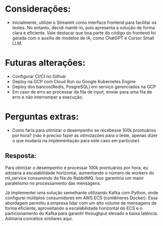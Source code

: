 # Considerações:
- Inicialmente, utilizei o Streamlit como interface frontend para facilitar os testes. No entanto, decidi mantê-lo, pois apresenta a solução de forma clara e eficiente. Vale destacar que boa parte do código do frontend foi gerada com o auxílio de modelos de IA, como ChatGPT e Cursor Small LLM.


# Futuras alterações:
- Configurar CI/CI no Github
- Deploy na GCP com Cloud Run ou Google Kubernetes Engine
- Deploy dos bancos(Redis, PosgreSQL) em serviço gerenciados na GCP
- Em caso de erro ao processar da fila de input, enviar para uma fila de erro e não interromper a execução.


# Perguntas extras:
- Como faria para otimizar o desempenho se recebesse 100k prontuários por hora? (não
é preciso fazer as otimizações para o teste, apenas dizer o que mudaria na
implementação para este caso em particular)

## Resposta:
Para otimizar o desempenho e processar 100k prontuários por hora, eu adotaria a escalabilidade horizontal, aumentando o número de workers do ml_service consumindo da fila do RabbitMQ. Isso garantiria um maior paralelismo no processamento das mensagens. 

Já implementei uma solução semelhante utilizando Kafka com Python, onde configurei múltiplos consumidores em AWS ECS (contêineres Docker). Essa abordagem permitiu a empresa lidar com um alto volume de mensagens de forma eficiente, aproveitando a escalabilidade horizontal do ECS e o particionamento do Kafka para garantir throughput elevado e baixa latência.
Adotaria conceitos similares aqui.